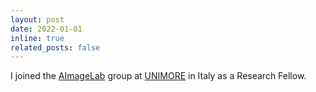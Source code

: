 ```yaml
---
layout: post
date: 2022-01-01
inline: true
related_posts: false
---
```


I joined the [AImageLab](https://aimagelab.ing.unimore.it/) group at [UNIMORE](https://www.unimore.it/) in Italy as a Research Fellow.
